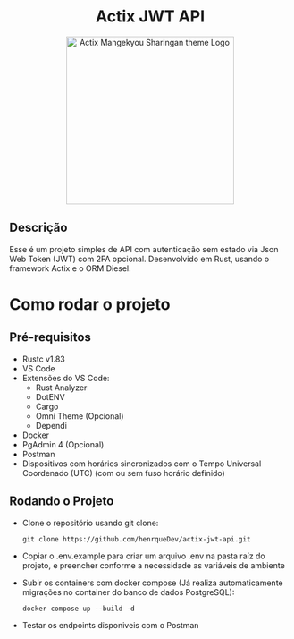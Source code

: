 <h1 align="center">Actix JWT API</h1>
<p align="center">
    <img src="https://github.com/user-attachments/assets/322c45a8-5e6e-4581-8042-5f2433263586" width="300px" height="300px"  alt="Actix Mangekyou Sharingan theme Logo" />
</p>

## Descrição
Esse é um projeto simples de API com autenticação sem estado via Json Web Token (JWT) com 2FA opcional. Desenvolvido em Rust, usando o framework Actix e o ORM Diesel.
# Como rodar o projeto
## Pré-requisitos
- Rustc v1.83
- VS Code
- Extensões do VS Code:
    - Rust Analyzer
    - DotENV
    - Cargo
    - Omni Theme (Opcional)
    - Dependi
- Docker
- PgAdmin 4 (Opcional)
- Postman
- Dispositivos com horários sincronizados com o Tempo Universal Coordenado (UTC) (com ou sem fuso horário definido)

## Rodando o Projeto
- Clone o repositório usando git clone:
    ```shell
    git clone https://github.com/henrqueDev/actix-jwt-api.git
    ```

- Copiar o .env.example para criar um arquivo .env na pasta raíz do projeto, e preencher conforme a necessidade as variáveis de ambiente
- Subir os containers com docker compose (Já realiza automaticamente migrações no container do banco de dados PostgreSQL):
  ```shell
  docker compose up --build -d
  ```
- Testar os endpoints disponiveis com o Postman
